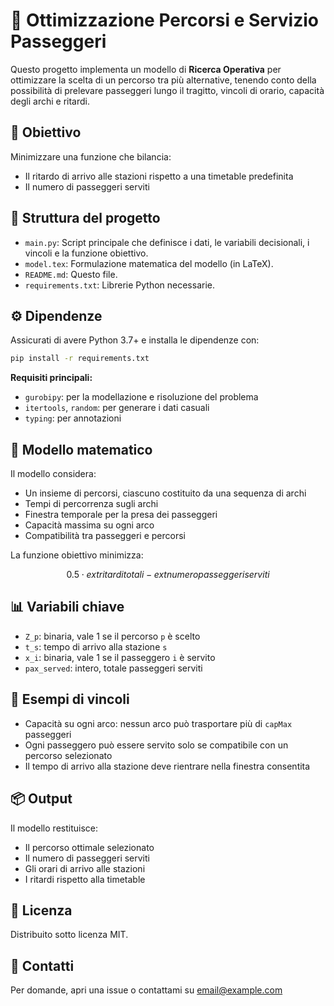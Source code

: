 # 🚉 Ottimizzazione Percorsi e Servizio Passeggeri

Questo progetto implementa un modello di **Ricerca Operativa** per ottimizzare la scelta di un percorso tra più alternative, tenendo conto della possibilità di prelevare passeggeri lungo il tragitto, vincoli di orario, capacità degli archi e ritardi.

## 📌 Obiettivo

Minimizzare una funzione che bilancia:
- Il ritardo di arrivo alle stazioni rispetto a una timetable predefinita
- Il numero di passeggeri serviti

## 📁 Struttura del progetto

- `main.py`: Script principale che definisce i dati, le variabili decisionali, i vincoli e la funzione obiettivo.
- `model.tex`: Formulazione matematica del modello (in LaTeX).
- `README.md`: Questo file.
- `requirements.txt`: Librerie Python necessarie.

## ⚙️ Dipendenze

Assicurati di avere Python 3.7+ e installa le dipendenze con:

```bash
pip install -r requirements.txt
```

**Requisiti principali:**
- `gurobipy`: per la modellazione e risoluzione del problema
- `itertools`, `random`: per generare i dati casuali
- `typing`: per annotazioni

## 🧠 Modello matematico

Il modello considera:
- Un insieme di percorsi, ciascuno costituito da una sequenza di archi
- Tempi di percorrenza sugli archi
- Finestra temporale per la presa dei passeggeri
- Capacità massima su ogni arco
- Compatibilità tra passeggeri e percorsi

La funzione obiettivo minimizza:

```math
0.5 \cdot 	ext{ritardi totali} - 	ext{numero passeggeri serviti}
```

## 📊 Variabili chiave

- `Z_p`: binaria, vale 1 se il percorso `p` è scelto
- `t_s`: tempo di arrivo alla stazione `s`
- `x_i`: binaria, vale 1 se il passeggero `i` è servito
- `pax_served`: intero, totale passeggeri serviti

## 🧩 Esempi di vincoli

- Capacità su ogni arco: nessun arco può trasportare più di `capMax` passeggeri
- Ogni passeggero può essere servito solo se compatibile con un percorso selezionato
- Il tempo di arrivo alla stazione deve rientrare nella finestra consentita

## 📦 Output

Il modello restituisce:
- Il percorso ottimale selezionato
- Il numero di passeggeri serviti
- Gli orari di arrivo alle stazioni
- I ritardi rispetto alla timetable

## 📄 Licenza

Distribuito sotto licenza MIT.

## 🤝 Contatti

Per domande, apri una issue o contattami su [email@example.com](mailto:email@example.com)